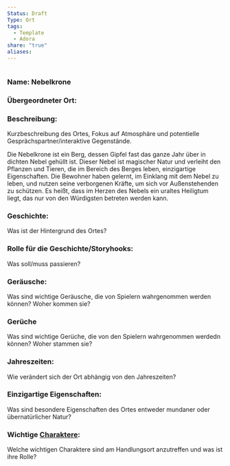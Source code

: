 ```yaml
---
Status: Draft
Type: Ort
tags:
  - Template
  - Adora
share: "true"
aliases: 
---
```

```table-of-contents
```
### Name: Nebelkrone

### Übergeordneter Ort: 

### Beschreibung:
Kurzbeschreibung des Ortes, Fokus auf Atmosphäre und potentielle Gesprächspartner/interaktive Gegenstände.  

Die Nebelkrone ist ein Berg, dessen Gipfel fast das ganze Jahr über in dichten Nebel gehüllt ist. Dieser Nebel ist magischer Natur und verleiht den Pflanzen und Tieren, die im Bereich des Berges leben, einzigartige Eigenschaften. Die Bewohner haben gelernt, im Einklang mit dem Nebel zu leben, und nutzen seine verborgenen Kräfte, um sich vor Außenstehenden zu schützen. Es heißt, dass im Herzen des Nebels ein uraltes Heiligtum liegt, das nur von den Würdigsten betreten werden kann.

### Geschichte: 
Was ist der Hintergrund des Ortes? 

### Rolle für die Geschichte/Storyhooks:
Was soll/muss passieren?

### Geräusche:
Was sind wichtige Geräusche, die von Spielern wahrgenommen werden können? Woher kommen sie?

### Gerüche
Was sind wichtige Gerüche, die von den Spielern wahrgenommen werdedn können? Woher stammen sie? 


### Jahreszeiten: 
Wie verändert sich der Ort abhängig von den Jahreszeiten? 


### Einzigartige Eigenschaften:
Was sind besondere Eigenschaften des Ortes entweder mundaner oder übernatürlicher Natur? 


### Wichtige [Charaktere](../../../../../Charaktere.md):
Welche wichtigen Charaktere sind am Handlungsort anzutreffen und was ist ihre Rolle? 


